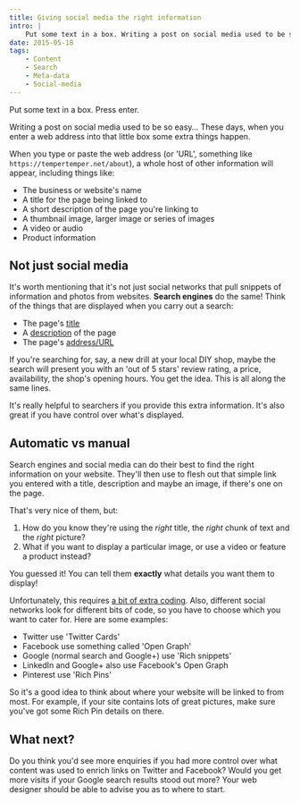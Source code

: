 ```yaml
---
title: Giving social media the right information
intro: |
    Put some text in a box. Writing a post on social media used to be so easy. These days, when you enter an address into that box some extra things happe
date: 2015-05-18
tags:
    - Content
    - Search
    - Meta-data
    - Social-media
---
```


Put some text in a box. Press enter.

Writing a post on social media used to be so easy… These days, when you enter a web address into that little box some extra things happen.

When you type or paste the web address (or 'URL', something like `https://tempertemper.net/about`), a whole host of other information will appear, including things like:

+ The business or website's name
+ A title for the page being linked to
+ A short description of the page you're linking to
+ A thumbnail image, larger image or series of images
+ A video or audio
+ Product information


Not just social media
---------------------

It's worth mentioning that it's not just social networks that pull snippets of information and photos from websites. **Search engines** do the same! Think of the things that are displayed when you carry out a search:

+ The page's [title](/blog/page-titles)
+ A [description](/blog/page-descriptions) of the page
+ The page's [address/URL](/blog/tidy-up-your-sites-addresses-for-search)

If you're searching for, say, a new drill at your local DIY shop, maybe the search will present you with an 'out of 5 stars' review rating, a price, availability, the shop's opening hours. You get the idea. This is all along the same lines.

It's really helpful to searchers if you provide this extra information. It's also great if you have control over what's displayed.


Automatic vs manual
-------------------

Search engines and social media can do their best to find the right information on your website. They'll then use to flesh out that simple link you entered with a title, description and maybe an image, if there's one on the page.

That's very nice of them, but:

1. How do you know they're using the _right_ title, the _right_ chunk of text and the _right_ picture?
2. What if you want to display a particular image, or use a video or feature a product instead?

You guessed it! You can tell them **exactly** what details you want them to display!

Unfortunately, this requires [a bit of extra coding](/blog/what-is-meta-data). Also, different social networks look for different bits of code, so you have to choose which you want to cater for. Here are some examples:

+ Twitter use 'Twitter Cards'
+ Facebook use something called 'Open Graph'
+ Google (normal search and Google+) use 'Rich snippets'
+ LinkedIn and Google+ also use Facebook's Open Graph
+ Pinterest use 'Rich Pins'

So it's a good idea to think about where your website will be linked to from most. For example, if your site contains lots of great pictures, make sure you've got some Rich Pin details on there.


What next?
----------

Do you think you'd see more enquiries if you had more control over what content was used to enrich links on Twitter and Facebook? Would you get more visits if your Google search results stood out more? Your web designer should be able to advise you as to where to start.
